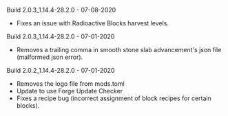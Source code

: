 Build 2.0.3_1.14.4-28.2.0 - 07-08-2020
- Fixes an issue with Radioactive Blocks harvest levels.

Build 2.0.3_1.14.4-28.2.0 - 07-01-2020
- Removes a trailing comma in smooth stone slab advancement's json file (malformed json error).

Build 2.0.2_1.14.4-28.2.0 - 07-01-2020
- Removes the logo file from mods.toml
- Update to use Forge Update Checker
- Fixes a recipe bug (incorrect assignment of block recipes for certain blocks).